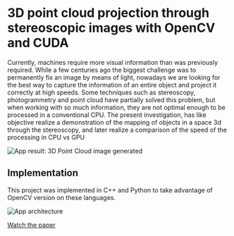 # 3D point cloud projection through stereoscopic images with OpenCV and CUDA

Currently, machines require more visual information than was previously required. While a few centuries ago the biggest challenge was to permanently fix an image by means of light, nowadays we are looking for the best way to capture the information of an entire object and project it correctly at high speeds. Some techniques such as stereoscopy, photogrammetry and point cloud have partially solved this problem, but when working with so much information, they are not optimal enough to be processed in a conventional CPU. The present investigation, has like objective realize a demonstration of the mapping of objects in a space 3d through the stereoscopy, and later realize a comparison of the speed of the processing in CPU vs GPU

![App result: 3D Point Cloud image generated](https://github.com/dvariaz/point-cloud/blob/master/images/AppResult.png?raw=true)

## Implementation

This project was implemented in C++ and Python to take advantage of OpenCV version on these languages.

![App architecture](https://github.com/dvariaz/point-cloud/blob/master/images/AppArchitecture.jpg?raw=true)

[Watch the paper](https://github.com/dvariaz/point-cloud/blob/master/paper.pdf?raw=true)
